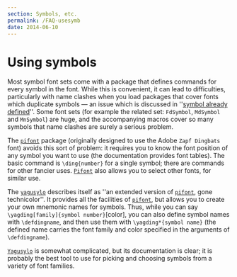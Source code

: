 ```yaml
---
section: Symbols, etc.
permalink: /FAQ-usesymb
date: 2014-06-10
---
```


# Using symbols

Most symbol font sets come with a package that defines commands for
every symbol in the font.  While this is convenient, it can lead to
difficulties, particularly with name clashes when you load packages
that cover fonts which duplicate symbols&nbsp;&mdash; an issue which is
discussed in
  ''[symbol already defined](FAQ-alreadydef.md)''.
Some font sets (for example the related set: `FdSymbol`,
`MdSymbol` and `MnSymbol`) are huge, and the
accompanying macros cover so many symbols that name clashes are surely
a serious problem.

The [`pifont`](https://ctan.org/pkg/pifont) package (originally designed to use the Adobe
`Zapf Dingbats` font) avoids this sort of problem: it requires
you to know the font position of any symbol you want to use (the
documentation provides font tables).  The basic command is
`\ding{number}` for a single symbol; there are commands for
other fancier uses.  [`Pifont`](https://ctan.org/pkg/Pifont) also allows you to select other
fonts, for similar use.

The [`yagusylo`](https://ctan.org/pkg/yagusylo) describes itself as ''an extended version of
[`pifont`](https://ctan.org/pkg/pifont), gone technicolor''.  It provides all the facilities
of [`pifont`](https://ctan.org/pkg/pifont), but allows you to create your own mnemonic names
for symbols.  Thus, while you can say 
`\yagding[family]{symbol number}`[color], you can also
define symbol names with `\defdingname`, and then use them
with `\yagding*{symbol name}` (the defined name carries the
font family and color specified in the arguments of
`\defdingname`).

[`Yagusylo`](https://ctan.org/pkg/Yagusylo) is somewhat complicated, but its documentation is
clear; it is probably the best tool to use for picking and choosing
symbols from a variety of font families.


